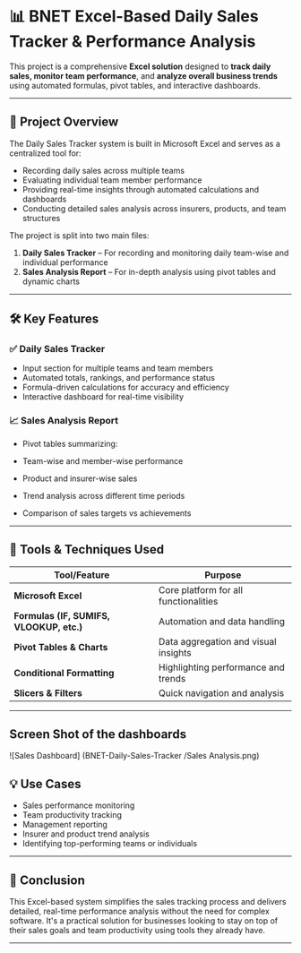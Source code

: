 # 📊 BNET Excel-Based Daily Sales Tracker & Performance Analysis

This project is a comprehensive **Excel solution** designed to **track daily sales, monitor team performance**, and **analyze overall business trends** using automated formulas, pivot tables, and interactive dashboards.

---

## 🧾 Project Overview

The Daily Sales Tracker system is built in Microsoft Excel and serves as a centralized tool for:

* Recording daily sales across multiple teams
* Evaluating individual team member performance
* Providing real-time insights through automated calculations and dashboards
* Conducting detailed sales analysis across insurers, products, and team structures

The project is split into two main files:

1. **Daily Sales Tracker** – For recording and monitoring daily team-wise and individual performance
2. **Sales Analysis Report** – For in-depth analysis using pivot tables and dynamic charts

---

## 🛠️ Key Features

### ✅ Daily Sales Tracker

* Input section for multiple teams and team members
* Automated totals, rankings, and performance status
* Formula-driven calculations for accuracy and efficiency
* Interactive dashboard for real-time visibility

### 📈 Sales Analysis Report

* Pivot tables summarizing:

* Team-wise and member-wise performance
* Product and insurer-wise sales
* Trend analysis across different time periods
* Comparison of sales targets vs achievements

---

## 🔗 Tools & Techniques Used

| Tool/Feature                             | Purpose                               |
| ---------------------------------------- | ------------------------------------- |
| **Microsoft Excel**                      | Core platform for all functionalities |
| **Formulas (IF, SUMIFS, VLOOKUP, etc.)** | Automation and data handling          |
| **Pivot Tables & Charts**                | Data aggregation and visual insights  |
| **Conditional Formatting**               | Highlighting performance and trends   |
| **Slicers & Filters**                    | Quick navigation and analysis         |

---

## Screen Shot of the dashboards

![Sales Dashboard] (BNET-Daily-Sales-Tracker
/Sales Analysis.png)

## 💡 Use Cases

* Sales performance monitoring
* Team productivity tracking
* Management reporting
* Insurer and product trend analysis
* Identifying top-performing teams or individuals

---

## 🧾 Conclusion

This Excel-based system simplifies the sales tracking process and delivers detailed, real-time performance analysis without the need for complex software. It's a practical solution for businesses looking to stay on top of their sales goals and team productivity using tools they already have.

---
